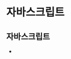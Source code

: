 # 자바스크립트
## 자바스크립트
+ <script>태그사용
 + head 태그 영역
 + body 태그 영역 어디든 가능
+ 외부
  + src 속성 사용
+ ESC6+
  + 화살표 함수 사용
  + 백틱 문자열 사용
## DOM Create
+ createElement()
  + document내에 새로운 요소 생성
  + 생성된 요소는 변수에 저장
+ append()
  + 새로 생성한 요소된 요소를 특정 노드에 연결
    + 여러 개의 노두 객체나 요소의 텍스트를 매개변수로 사용
+ appendChild()
  + 선택한 요소 안에 자식요소를 추가
    + 단 하나의 노드 객체만 사용
+ .innerHTML
  + html태그를 가져옴, ()사용안함->속성값
## 변수/상수 선언
+ 선언
  + 변수 선언 : let
  + 상수 선언 : const(함수)
## 호이스팅(Hoisting)
+ 코드에 선언된 변수 및 함수를 코드의 상단으로 끌어올려서 해당 변수 및 함수 유효 범위의 최상단에 선언하는 것